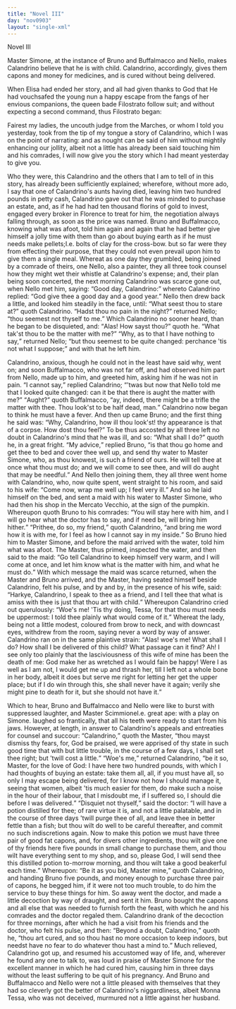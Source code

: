 ```yaml
---
title: "Novel III"
day: "nov0903"
layout: "single-xml"
---
```

<div id="nov0903" type="novella" who="filostrato"><head>Novel III</head><argument><p><milestone id="p09030001"/><!--(i)-->Master Simone, at the instance of Bruno and Buffalmacco
 and Nello, makes Calandrino believe that he is with
 child. Calandrino, accordingly, gives them capons and
 money for medicines, and is cured without being
 delivered.<!--(/i)--></p></argument><div3 type="commentary" who="author"><p><milestone id="p09030002"/><!--(sc)-->When<!--(/sc)--> Elisa had ended her story, and all had given thanks to
 God that He had vouchsafed the young nun a happy escape from
 the fangs of her envious companions, the queen bade Filostrato follow
 suit; and without expecting a second command, thus Filostrato
 began:</p></div3><div3 type="commentary" who="filostrato"><p><milestone id="p09030003"/>Fairest my ladies, the uncouth judge from the Marches, or
 whom I told you yesterday, took from the tip of my tongue a story
 of Calandrino, which I was on the point of narrating: and as nought
 can be said of him without mightily enhancing our jollity, albeit not
 a little has already been said touching him and his comrades, I will
 now give you the story which I had meant yesterday to give you.</p></div3><p><milestone id="p09030004"/>Who they were, this Calandrino and the others that I am to tell of
 in this story, has already been sufficiently explained; wherefore,
 without more ado, I say that one of Calandrino's aunts having died,
 leaving him two hundred pounds in petty cash, Calandrino gave out
 that he was minded to purchase an estate, and, as if he had had ten
 thousand florins of gold to invest, engaged every broker in Florence
 to treat for him, the negotiation always falling through, as soon as
 the price was named.  <milestone id="p09030005"/>Bruno and Buffalmacco, knowing what was
 afoot, told him again and again that he had better give himself a
 jolly time with them than go about buying earth as if he must needs
 make pellets;<note><!--(i)-->I.e.<!--(/i)--> bolts of clay for the cross-bow.</note> but
 so far were they from effecting their purpose,
 <pb n="275"/>that they could not even prevail upon him to give them a single
 meal.  <milestone id="p09030006"/>Whereat as one day they grumbled, being joined by a comrade
 of theirs, one Nello, also a painter, they all three took counsel how
 they might wet their whistle at Calandrino's expense; and, their
 plan being soon concerted, the next morning Calandrino was scarce
 gone out, when Nello met him, saying: <q direct="unspecified">Good day, Calandrino:</q>
<milestone id="p09030007"/>whereto Calandrino replied: <q direct="unspecified">God give thee a good day and a
 good year.</q> Nello then drew back a little, and looked him steadily
 in the face, until: <q direct="unspecified">What seest thou to stare at?</q> quoth Calandrino.
  <milestone id="p09030008"/><q direct="unspecified">Hadst thou no pain in the night?</q> returned Nello; <q direct="unspecified">thou
 seemest not thyself to me.</q> Which Calandrino no sooner heard,
 than he began to be disquieted, and:  <milestone id="p09030009"/><q direct="unspecified">Alas! How sayst thou?</q>
 quoth he. <q direct="unspecified">What tak'st thou to be the matter with me?</q> <milestone id="p09030010"/><q direct="unspecified">Why,
 as to that I have nothing to say,</q> returned Nello; <q direct="unspecified">but thou
 seemest to be quite changed: perchance 'tis not what I suppose;</q>
 and with that he left him.</p><p><milestone id="p09030011"/>Calandrino, anxious, though he could not in the least have said
 why, went on; and soon Buffalmacco, who was not far off, and had
 observed him part from Nello, made up to him, and greeted him,
 asking him if he was not in pain. <q direct="unspecified">I cannot say,</q> replied Calandrino;
 <q direct="unspecified">'twas but now that Nello told me that I looked quite changed:
 can it be that there is aught the matter with me?</q> <q direct="unspecified">Aught?</q>
<milestone id="p09030012"/>quoth Buffalmacco, <q direct="unspecified">ay, indeed, there might be a trifle the matter
 with thee. Thou look'st to be half dead, man.</q> <milestone id="p09030013"/>Calandrino now
 began to think he must have a fever. And then up came Bruno;
 and the first thing he said was: <q direct="unspecified">Why, Calandrino, how ill thou
 look'st! thy appearance is that of a corpse. How dost thou feel?</q>
<milestone id="p09030014"/>To be thus accosted by all three left no doubt in Calandrino's mind
 that he was ill, and so: <q direct="unspecified">What shall I do?</q> quoth he, in a great
 fright.  <milestone id="p09030015"/><q direct="unspecified">My advice,</q> replied Bruno, <q direct="unspecified">is that thou go home and
 get thee to bed and cover thee well up, and send thy water to
 Master Simone, who, as thou knowest, is such a friend of ours. He
 will tell thee at once what thou must do; and we will come to see
 thee, and will do aught that may be needful.</q> <milestone id="p09030016"/>And Nello then
 joining them, they all three went home with Calandrino, who, now
 quite spent, went straight to his room, and said to his wife: <q direct="unspecified">Come
 now, wrap me well up; I feel very ill.</q> <milestone id="p09030017"/>And so he laid himself on
 the bed, and sent a maid with his water to Master Simone, who had
 then his shop in the Mercato Vecchio, at the sign of the pumpkin.
 <pb n="276"/>Whereupon quoth Bruno to his comrades: <q direct="unspecified">You will stay here
 with him, and I will go hear what the doctor has to say, and if need
 be, will bring him hither.</q> <milestone id="p09030018"/><q direct="unspecified">Prithee, do so, my friend,</q> quoth
 Calandrino, <q direct="unspecified">and bring me word how it is with me, for I feel as
 how I cannot say in my inside.</q> <milestone id="p09030019"/>So Bruno hied him to Master
 Simone, and before the maid arrived with the water, told him what
 was afoot. The Master, thus primed, inspected the water, and then
 said to the maid: <q direct="unspecified">Go tell Calandrino to keep himself very warm,
 and I will come at once, and let him know what is the matter with
 him, and what he must do.</q> <milestone id="p09030020"/>With which message the maid was
 scarce returned, when the Master and Bruno arrived, and the Master,
 having seated himself beside Calandrino, felt his pulse, and by and by,
 in the presence of his wife, said: <q direct="unspecified">Harkye, Calandrino, I speak to
 thee as a friend, and I tell thee that what is amiss with thee is just
 that thou art with child.</q> <milestone id="p09030021"/>Whereupon Calandrino cried out querulously:
 <q direct="unspecified">Woe's me! 'Tis thy doing, Tessa, for that thou must
 needs be uppermost: I told thee plainly what would come of it.</q>
<milestone id="p09030022"/>Whereat the lady, being not a little modest, coloured from brow to
 neck, and with downcast eyes, withdrew from the room, saying
 never a word by way of answer.  <milestone id="p09030023"/>Calandrino ran on in the same
 plaintive strain: <q direct="unspecified">Alas! woe's me! What shall I do? How shall
 I be delivered of this child? What passage can it find? Ah! I see
 only too plainly that the lasciviousness of this wife of mine has been
 the death of me: God make her as wretched as I would fain be
 happy!  <milestone id="p09030024"/>Were I as well as I am not, I would get me up and thrash
 her, till I left not a whole bone in her body, albeit it does but serve
 me right for letting her get the upper place; but if I do win through
 this, she shall never have it again; verily she might pine to death for
 it, but she should not have it.</q></p><p><milestone id="p09030025"/>Which to hear, Bruno and Buffalmacco and Nello were like to
 burst with suppressed laughter, and Master Scimmione<note><!--(i)-->I.e.<!--(/i)-->
 great
 ape: with a play on Simone.</note> laughed so
 frantically, that all his teeth were ready to start from his jaws.  <milestone id="p09030026"/>However,
 at length, in answer to Calandrino's appeals and entreaties for
 counsel and succour: <q direct="unspecified">Calandrino,</q> quoth the Master, <q direct="unspecified">thou
 mayst dismiss thy fears, for, God be praised, we were apprised of thy
 state in such good time that with but little trouble, in the course of a
 few days, I shall set thee right; but 'twill cost a little.</q> <milestone id="p09030027"/><q direct="unspecified">Woe's
 <pb n="277"/>me,</q> returned Calandrino, <q direct="unspecified">be it so, Master, for the love of God:
 I have here two hundred pounds, with which I had thoughts of buying
 an estate: take them all, all, if you must have all, so only I may escape
 being delivered, for I know not how I should manage it, seeing that
 women, albeit 'tis much easier for them, do make such a noise in
 the hour of their labour, that I misdoubt me, if I suffered so, I should
 die before I was delivered.</q> <milestone id="p09030028"/><q direct="unspecified">Disquiet not thyself,</q> said the
 doctor:
 <q direct="unspecified">I will have a potion distilled for thee; of rare virtue it is, and not
 a little palatable, and in the course of three days 'twill purge thee of
 all, and leave thee in better fettle than a fish; but thou wilt do well
 to be careful thereafter, and commit no such indiscretions again.
  <milestone id="p09030029"/>Now to make this potion we must have three pair of good fat
 capons, and, for divers other ingredients, thou wilt give one of thy
 friends here five pounds in small change to purchase them, and thou
 wilt have everything sent to my shop, and so, please God, I will
 send thee this distilled potion to-morrow morning, and thou wilt
 take a good beakerful each time.</q> <milestone id="p09030030"/>Whereupon: <q direct="unspecified">Be it as you
 bid, Master mine,</q> quoth Calandrino, and handing Bruno five
 pounds, and money enough to purchase three pair of capons, he
 begged him, if it were not too much trouble, to do him the service
 to buy these things for him.  <milestone id="p09030031"/>So away went the doctor, and made a
 little decoction by way of draught, and sent it him. Bruno bought
 the capons and all else that was needed to furnish forth the feast,
 with which he and his comrades and the doctor regaled them.
  <milestone id="p09030032"/>Calandrino drank of the decoction for three mornings, after which
 he had a visit from his friends and the doctor, who felt his pulse, and
 then: <q direct="unspecified">Beyond a doubt, Calandrino,</q> quoth he, <q direct="unspecified">thou art cured,
 and so thou hast no more occasion to keep indoors, but needst have
 no fear to do whatever thou hast a mind to.</q> <milestone id="p09030033"/>Much relieved,
 Calandrino got up, and resumed his accustomed way of life, and,
 wherever he found any one to talk to, was loud in praise of
 Master Simone for the excellent manner in which he had cured
 him, causing him in three days without the least suffering to
 be quit of his pregnancy. And Bruno and Buffalmacco and
 Nello were not a little pleased with themselves that they had so
 cleverly got the better of Calandrino's niggardliness, albeit Monna
 Tessa, who was not deceived, murmured not a little against her
 husband.</p></div>